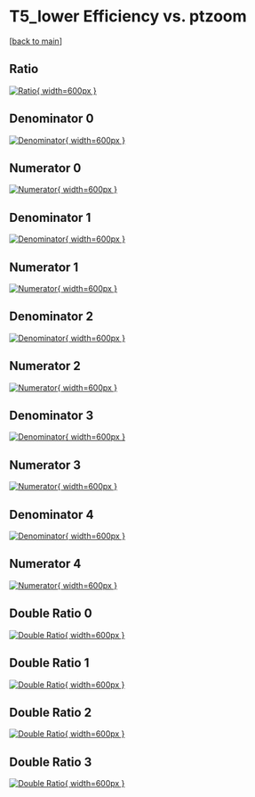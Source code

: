# T5_lower Efficiency vs. ptzoom

[[back to main](./)]



## Ratio

[![Ratio](../mtv/var/T5_lower_loweta_11_0_eff_ptzoom.png){ width=600px }](../mtv/var/T5_lower_loweta_11_0_eff_ptzoom.pdf)

## Denominator 0

[![Denominator](../mtv/den/T5_lower_loweta_11_0_eff_ptzoom_den0.png){ width=600px }](../mtv/den/T5_lower_loweta_11_0_eff_ptzoom_den0.pdf)

## Numerator 0

[![Numerator](../mtv/num/T5_lower_loweta_11_0_eff_ptzoom_num0.png){ width=600px }](../mtv/num/T5_lower_loweta_11_0_eff_ptzoom_num0.pdf)

## Denominator 1

[![Denominator](../mtv/den/T5_lower_loweta_11_0_eff_ptzoom_den1.png){ width=600px }](../mtv/den/T5_lower_loweta_11_0_eff_ptzoom_den1.pdf)

## Numerator 1

[![Numerator](../mtv/num/T5_lower_loweta_11_0_eff_ptzoom_num1.png){ width=600px }](../mtv/num/T5_lower_loweta_11_0_eff_ptzoom_num1.pdf)

## Denominator 2

[![Denominator](../mtv/den/T5_lower_loweta_11_0_eff_ptzoom_den2.png){ width=600px }](../mtv/den/T5_lower_loweta_11_0_eff_ptzoom_den2.pdf)

## Numerator 2

[![Numerator](../mtv/num/T5_lower_loweta_11_0_eff_ptzoom_num2.png){ width=600px }](../mtv/num/T5_lower_loweta_11_0_eff_ptzoom_num2.pdf)

## Denominator 3

[![Denominator](../mtv/den/T5_lower_loweta_11_0_eff_ptzoom_den3.png){ width=600px }](../mtv/den/T5_lower_loweta_11_0_eff_ptzoom_den3.pdf)

## Numerator 3

[![Numerator](../mtv/num/T5_lower_loweta_11_0_eff_ptzoom_num3.png){ width=600px }](../mtv/num/T5_lower_loweta_11_0_eff_ptzoom_num3.pdf)

## Denominator 4

[![Denominator](../mtv/den/T5_lower_loweta_11_0_eff_ptzoom_den4.png){ width=600px }](../mtv/den/T5_lower_loweta_11_0_eff_ptzoom_den4.pdf)

## Numerator 4

[![Numerator](../mtv/num/T5_lower_loweta_11_0_eff_ptzoom_num4.png){ width=600px }](../mtv/num/T5_lower_loweta_11_0_eff_ptzoom_num4.pdf)

## Double Ratio 0

[![Double Ratio](../mtv/ratio/T5_lower_loweta_11_0_eff_ptzoom_ratio0.png){ width=600px }](../mtv/ratio/T5_lower_loweta_11_0_eff_ptzoom_ratio0.pdf)

## Double Ratio 1

[![Double Ratio](../mtv/ratio/T5_lower_loweta_11_0_eff_ptzoom_ratio1.png){ width=600px }](../mtv/ratio/T5_lower_loweta_11_0_eff_ptzoom_ratio1.pdf)

## Double Ratio 2

[![Double Ratio](../mtv/ratio/T5_lower_loweta_11_0_eff_ptzoom_ratio2.png){ width=600px }](../mtv/ratio/T5_lower_loweta_11_0_eff_ptzoom_ratio2.pdf)

## Double Ratio 3

[![Double Ratio](../mtv/ratio/T5_lower_loweta_11_0_eff_ptzoom_ratio3.png){ width=600px }](../mtv/ratio/T5_lower_loweta_11_0_eff_ptzoom_ratio3.pdf)

